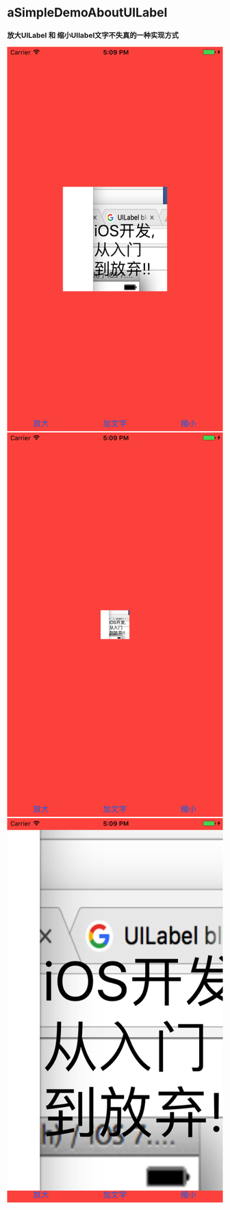 # aSimpleDemoAboutUILabel


### 放大UILabel 和 缩小UIlabel文字不失真的一种实现方式

![image](https://github.com/coderAs7/aSimpleDemoAboutUILabel/blob/master/1.png)
![image](https://github.com/coderAs7/aSimpleDemoAboutUILabel/blob/master/2.png)
![image](https://github.com/coderAs7/aSimpleDemoAboutUILabel/blob/master/3.png)

